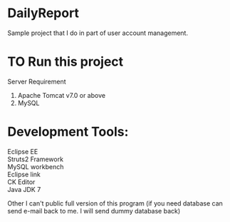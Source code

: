 # DailyReport
Sample project that I do in part of user account management.

# TO Run this project
Server Requirement  
1. Apache Tomcat v7.0 or above  
2. MySQL  

# Development Tools:  
Eclipse EE  
Struts2 Framework  
MySQL workbench  
Eclipse link  
CK Editor  
Java JDK 7  

Other 
I can't public full version of this program
(if you need database can send e-mail back to me. I will send dummy database back)  
